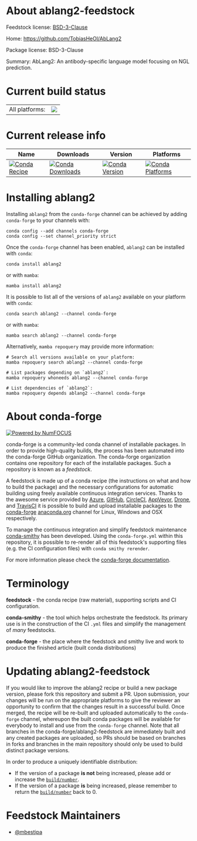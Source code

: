 About ablang2-feedstock
=======================

Feedstock license: [BSD-3-Clause](https://github.com/conda-forge/ablang2-feedstock/blob/main/LICENSE.txt)

Home: https://github.com/TobiasHeOl/AbLang2

Package license: BSD-3-Clause

Summary: AbLang2: An antibody-specific language model focusing on NGL prediction.

Current build status
====================


<table><tr><td>All platforms:</td>
    <td>
      <a href="https://dev.azure.com/conda-forge/feedstock-builds/_build/latest?definitionId=23410&branchName=main">
        <img src="https://dev.azure.com/conda-forge/feedstock-builds/_apis/build/status/ablang2-feedstock?branchName=main">
      </a>
    </td>
  </tr>
</table>

Current release info
====================

| Name | Downloads | Version | Platforms |
| --- | --- | --- | --- |
| [![Conda Recipe](https://img.shields.io/badge/recipe-ablang2-green.svg)](https://anaconda.org/conda-forge/ablang2) | [![Conda Downloads](https://img.shields.io/conda/dn/conda-forge/ablang2.svg)](https://anaconda.org/conda-forge/ablang2) | [![Conda Version](https://img.shields.io/conda/vn/conda-forge/ablang2.svg)](https://anaconda.org/conda-forge/ablang2) | [![Conda Platforms](https://img.shields.io/conda/pn/conda-forge/ablang2.svg)](https://anaconda.org/conda-forge/ablang2) |

Installing ablang2
==================

Installing `ablang2` from the `conda-forge` channel can be achieved by adding `conda-forge` to your channels with:

```
conda config --add channels conda-forge
conda config --set channel_priority strict
```

Once the `conda-forge` channel has been enabled, `ablang2` can be installed with `conda`:

```
conda install ablang2
```

or with `mamba`:

```
mamba install ablang2
```

It is possible to list all of the versions of `ablang2` available on your platform with `conda`:

```
conda search ablang2 --channel conda-forge
```

or with `mamba`:

```
mamba search ablang2 --channel conda-forge
```

Alternatively, `mamba repoquery` may provide more information:

```
# Search all versions available on your platform:
mamba repoquery search ablang2 --channel conda-forge

# List packages depending on `ablang2`:
mamba repoquery whoneeds ablang2 --channel conda-forge

# List dependencies of `ablang2`:
mamba repoquery depends ablang2 --channel conda-forge
```


About conda-forge
=================

[![Powered by
NumFOCUS](https://img.shields.io/badge/powered%20by-NumFOCUS-orange.svg?style=flat&colorA=E1523D&colorB=007D8A)](https://numfocus.org)

conda-forge is a community-led conda channel of installable packages.
In order to provide high-quality builds, the process has been automated into the
conda-forge GitHub organization. The conda-forge organization contains one repository
for each of the installable packages. Such a repository is known as a *feedstock*.

A feedstock is made up of a conda recipe (the instructions on what and how to build
the package) and the necessary configurations for automatic building using freely
available continuous integration services. Thanks to the awesome service provided by
[Azure](https://azure.microsoft.com/en-us/services/devops/), [GitHub](https://github.com/),
[CircleCI](https://circleci.com/), [AppVeyor](https://www.appveyor.com/),
[Drone](https://cloud.drone.io/welcome), and [TravisCI](https://travis-ci.com/)
it is possible to build and upload installable packages to the
[conda-forge](https://anaconda.org/conda-forge) [anaconda.org](https://anaconda.org/)
channel for Linux, Windows and OSX respectively.

To manage the continuous integration and simplify feedstock maintenance
[conda-smithy](https://github.com/conda-forge/conda-smithy) has been developed.
Using the ``conda-forge.yml`` within this repository, it is possible to re-render all of
this feedstock's supporting files (e.g. the CI configuration files) with ``conda smithy rerender``.

For more information please check the [conda-forge documentation](https://conda-forge.org/docs/).

Terminology
===========

**feedstock** - the conda recipe (raw material), supporting scripts and CI configuration.

**conda-smithy** - the tool which helps orchestrate the feedstock.
                   Its primary use is in the construction of the CI ``.yml`` files
                   and simplify the management of *many* feedstocks.

**conda-forge** - the place where the feedstock and smithy live and work to
                  produce the finished article (built conda distributions)


Updating ablang2-feedstock
==========================

If you would like to improve the ablang2 recipe or build a new
package version, please fork this repository and submit a PR. Upon submission,
your changes will be run on the appropriate platforms to give the reviewer an
opportunity to confirm that the changes result in a successful build. Once
merged, the recipe will be re-built and uploaded automatically to the
`conda-forge` channel, whereupon the built conda packages will be available for
everybody to install and use from the `conda-forge` channel.
Note that all branches in the conda-forge/ablang2-feedstock are
immediately built and any created packages are uploaded, so PRs should be based
on branches in forks and branches in the main repository should only be used to
build distinct package versions.

In order to produce a uniquely identifiable distribution:
 * If the version of a package **is not** being increased, please add or increase
   the [``build/number``](https://docs.conda.io/projects/conda-build/en/latest/resources/define-metadata.html#build-number-and-string).
 * If the version of a package **is** being increased, please remember to return
   the [``build/number``](https://docs.conda.io/projects/conda-build/en/latest/resources/define-metadata.html#build-number-and-string)
   back to 0.

Feedstock Maintainers
=====================

* [@mbestipa](https://github.com/mbestipa/)

